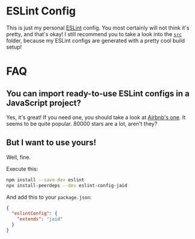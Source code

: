 # ESLint Config

This is just my personal [ESLint](https://github.com/eslint/eslint) config. You most certainly will not think it's pretty, and that's okay! I still recommend you to take a look into the [`src`](https://github.com/Jaid/eslint-config-jaid/tree/master/src) folder, because my ESLint configs are generated with a pretty cool build setup!

# FAQ

## You can import ready-to-use ESLint configs in a JavaScript project?

Yes, it's great! If you need one, you should take a look at [Airbnb's one](https://github.com/airbnb/javascript/tree/master/packages/eslint-config-airbnb). It seems to be quite popular. 80000 stars are a lot, aren't they?

## But I want to use yours!

Well, fine.

Execute this:

```sh
npm install --save-dev eslint
npx install-peerdeps --dev eslint-config-jaid
```

And add this to your `package.json`:

```json
{
  "eslintConfig": {
    "extends": "jaid"
  }
}
```
